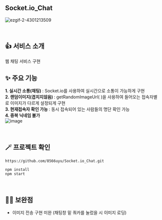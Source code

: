 ## Socket.io_Chat

![ezgif-2-4301213509](https://github.com/8566uyu/Socket.io_Chat/assets/121207285/49a288bc-d6f2-4e39-bd90-cabfa60773a6)

<br>

## 👍 서비스 소개
웹 채팅 서비스 구현
<br>

## ✨ 주요 기능
<b> 1. 실시간 소통(채팅)  </b> : Socket.io를 사용하여 실시간으로 소통이 가능하게 구현 <br> 
<b> 2. 랜덤이미지(겹치지않음) </b> : getRandomImageUrl( )을 사용하여 들어오는 접속자별로 이미지가 다르게 설정되게 구현 <br>
<b> 3. 현재접속자 확인 가능 </b> : 동시 접속되어 있는 사람들의 명단 확인 가능 <br>
<b> 4. 중복 닉네임 불가 </b> <br>
![image](https://github.com/8566uyu/Socket.io_Chat/assets/121207285/16982070-50a6-4916-ae9e-41d4842bdfc7)


<br>

## 🪄 프로젝트 확인
```
https://github.com/8566uyu/Socket.io_Chat.git
```

```
npm install
npm start
```

<br>

## ✍🏻 보완점
- 이미지 전송 구현 미완 (채팅창 밑 쿼카를 눌렀을 시 이미지 로딩)
